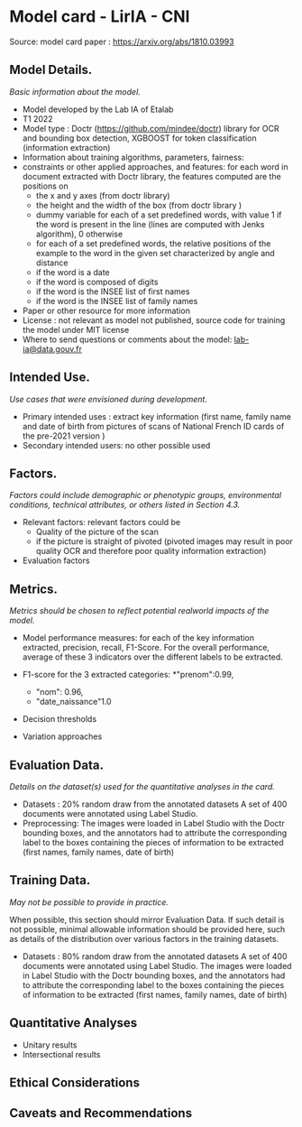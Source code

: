 # Model card - LirIA - CNI

Source: model card paper :  https://arxiv.org/abs/1810.03993

## Model Details. 
*Basic information about the model.*

* Model developed by the Lab IA of Etalab 
* T1 2022
* Model type : Doctr (https://github.com/mindee/doctr) library for OCR and bounding box detection, XGBOOST for token classification (information extraction)
* Information about training algorithms, parameters, fairness: 
* constraints or other applied approaches, and features: for each word in document extracted with Doctr library, the features computed are the positions on 
  * the x and y axes (from doctr library)
  * the height and the width of the box (from doctr library )
  * dummy variable for each of a set predefined words, with value 1 if the word is present in the line (lines are computed with Jenks algorithm), 0 otherwise  
  * for each of a set predefined words, the relative positions of the example to the word in the given set characterized by angle and distance 
  * if the word is a date
  * if the word is composed of digits
  * if the word is the INSEE list of first names
  * if the word is the INSEE list of family names 
* Paper or other resource for more information
* License : not relevant as model not published, source code for training the model under MIT license
* Where to send questions or comments about the model: lab-ia@data.gouv.fr

## Intended Use. 
*Use cases that were envisioned during development.*

* Primary intended uses : extract key information (first name, family name and date of birth from pictures of scans of National French ID cards of the pre-2021 version )
* Secondary intended users: no other possible used 



## Factors. 
*Factors could include demographic or phenotypic groups, environmental conditions, technical attributes, or others listed in Section 4.3.*

* Relevant factors: relevant factors could be 
  * Quality of the picture of the scan 
  * if the picture is straight of pivoted (pivoted images may result in poor quality OCR and therefore poor quality information extraction)
* Evaluation factors

## Metrics. 
*Metrics should be chosen to reflect potential realworld impacts of the model.*

* Model performance measures: for each of the key information extracted, precision, recall, F1-Score. For the overall performance, average of these 3 indicators over the different labels to be extracted. 
* F1-score for the 3 extracted categories: 
  *"prenom":0.99,
  * "nom": 0.96, 
  * "date_naissance"1.0

* Decision thresholds
* Variation approaches

## Evaluation Data. 
*Details on the dataset(s) used for the quantitative analyses in the card.*

* Datasets : 20% random draw from the annotated datasets
A set of 400 documents were annotated using Label Studio. 
* Preprocessing: The images were loaded in Label Studio with the Doctr bounding boxes, and the annotators had to attribute the corresponding label to the boxes containing the pieces of information to be extracted (first names, family names, date of birth)


## Training Data. 

*May not be possible to provide in practice.*

When possible, this section should mirror Evaluation Data. If such detail is not possible, minimal allowable information should be provided here, such as details of the distribution over various factors in the training datasets.

* Datasets : 80% random draw from the annotated datasets
A set of 400 documents were annotated using Label Studio. The images were loaded in Label Studio with the Doctr bounding boxes, and the annotators had to attribute the corresponding label to the boxes containing the pieces of information to be extracted (first names, family names, date of birth)

## Quantitative Analyses

* Unitary results
* Intersectional results

## Ethical Considerations

## Caveats and Recommendations
